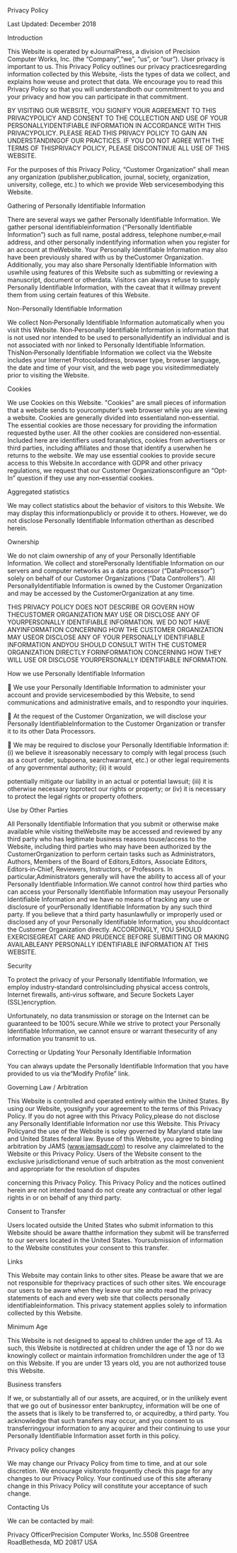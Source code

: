 Privacy Policy



Last Updated: December 2018

Introduction

This Website is operated by eJournalPress, a division of Precision Computer Works, Inc. (the “Company”,“we”, “us”, or “our”). User privacy is important to us. This Privacy Policy outlines our privacy practicesregarding information collected by this Website, ‐lists the types of data we collect, and explains how weuse and protect that data. We encourage you to read this Privacy Policy so that you will understandboth our commitment to you and your privacy and how you can participate in that commitment.



BY VISITING OUR WEBSITE, YOU SIGNIFY YOUR AGREEMENT TO THIS PRIVACYPOLICY AND CONSENT TO THE COLLECTION AND USE OF YOUR PERSONALLYIDENTIFIABLE INFORMATION IN ACCORDANCE WITH THIS PRIVACYPOLICY. PLEASE READ THIS PRIVACY POLICY TO GAIN AN UNDERSTANDINGOF OUR PRACTICES. IF YOU DO NOT AGREE WITH THE TERMS OF THISPRIVACY POLICY, PLEASE DISCONTINUE ALL USE OF THIS WEBSITE.



For the purposes of this Privacy Policy, “Customer Organization” shall mean any organization (publisher,publication, journal, society, organization, university, college, etc.) to which we provide Web servicesembodying this Website.

Gathering of Personally Identifiable Information

There are several ways we gather Personally Identifiable Information. We gather personal identifiableinformation (“Personally Identifiable Information”) such as full name, postal address, telephone number,e‐mail address, and other personally indentifying information when you register for an account at theWebsite. Your Personally Identifiable Information may also have been previously shared with us by theCustomer Organization. Additionally, you may also share Personally Identifiable Information with uswhile using features of this Website such as submitting or reviewing a manuscript, document or otherdata. Visitors can always refuse to supply Personally Identifiable Information, with the caveat that it willmay prevent them from using certain features of this Website.

Non-Personally Identifiable Information

We collect Non‐Personally Identifiable Information automatically when you visit this Website. Non‐Personally Identifiable Information is information that is not used nor intended to be used to personallyidentify an individual and is not associated with nor linked to Personally Identifiable Information. ThisNon‐Personally Identifiable Information we collect via the Website includes your Internet Protocoladdress, browser type, browser language, the date and time of your visit, and the web page you visitedimmediately prior to visiting the Website.

Cookies

We use Cookies on this Website. "Cookies" are small pieces of information that a website sends to yourcomputer's web browser while you are viewing a website. Cookies are generally divided into essentialand non‐essential. The essential cookies are those necessary for providing the information requested bythe user. All the other cookies are considered non‐essential. Included here are identifiers used foranalytics, cookies from advertisers or third parties, including affiliates and those that identify a userwhen he returns to the website. We may use essential cookies to provide secure access to this Website.In accordance with GDPR and other privacy regulations, we request that our Customer Organizationsconfigure an “Opt‐In” question if they use any non‐essential cookies.

Aggregated statistics

We may collect statistics about the behavior of visitors to this Website. We may display this informationpublicly or provide it to others. However, we do not disclose Personally Identifiable Information otherthan as described herein.

Ownership

We do not claim ownership of any of your Personally Identifiable Information. We collect and storePersonally Identifiable Information on our servers and computer networks as a data processor (“DataProcessor”) solely on behalf of our Customer Organizations (“Data Controllers”). All PersonallyIdentifiable Information is owned by the Customer Organization and may be accessed by the CustomerOrganization at any time.



THIS PRIVACY POLICY DOES NOT DESCRIBE OR GOVERN HOW THECUSTOMER ORGANIZATION MAY USE OR DISCLOSE ANY OF YOURPERSONALLY IDENTIFIABLE INFORMATION. WE DO NOT HAVE ANYINFORMATION CONCERNING HOW THE CUSTOMER ORGANIZATION MAY USEOR DISCLOSE ANY OF YOUR PERSONALLY IDENTIFIABLE INFORMATION ANDYOU SHOULD CONSULT WITH THE CUSTOMER ORGANIZATION DIRECTLY FORINFORMATION CONCERNING HOW THEY WILL USE OR DISCLOSE YOURPERSONALLY IDENTIFIABLE INFORMATION.

How we use Personally Identifiable Information

 We use your Personally Identifiable Information to administer your account and provide servicesembodied by this Website, to send communications and administrative emails, and to respondto your inquiries.

 At the request of the Customer Organization, we will disclose your Personally IdentifiableInformation to the Customer Organization or transfer it to its other Data Processors.

 We may be required to disclose your Personally Identifiable Information if: (i) we believe it isreasonably necessary to comply with legal process (such as a court order, subpoena, searchwarrant, etc.) or other legal requirements of any governmental authority; (ii) it would

potentially mitigate our liability in an actual or potential lawsuit; (iii) it is otherwise necessary toprotect our rights or property; or (iv) it is necessary to protect the legal rights or property ofothers.

Use by Other Parties

All Personally Identifiable Information that you submit or otherwise make available while visiting theWebsite may be accessed and reviewed by any third party who has legitimate business reasons touse/access to the Website, including third parties who may have been authorized by the CustomerOrganization to perform certain tasks such as Administrators, Authors, Members of the Board of Editors,Editors, Associate Editors, Editors‐in‐Chief, Reviewers, Instructors, or Professors. In particular,Administrators generally will have the ability to access all of your Personally Identifiable Information.We cannot control how third parties who can access your Personally Identifiable Information may useyour Personally Identifiable Information and we have no means of tracking any use or disclosure of yourPersonally Identifiable Information by any such third party. If you believe that a third party hasunlawfully or improperly used or disclosed any of your Personally Identifiable Information, you shouldcontact the Customer Organization directly. ACCORDINGLY, YOU SHOULD EXERCISEGREAT CARE AND PRUDENCE BEFORE SUBMITTING OR MAKING AVAILABLEANY PERSONALLY IDENTIFIABLE INFORMATION AT THIS WEBSITE.

Security

To protect the privacy of your Personally Identifiable Information, we employ industry‐standard controlsincluding physical access controls, Internet firewalls, anti‐virus software, and Secure Sockets Layer (SSL)encryption.

Unfortunately, no data transmission or storage on the Internet can be guaranteed to be 100% secure.While we strive to protect your Personally Identifiable Information, we cannot ensure or warrant thesecurity of any information you transmit to us.

Correcting or Updating Your Personally Identifiable Information

You can always update the Personally Identifiable Information that you have provided to us via the“Modify Profile” link.

Governing Law / Arbitration

This Website is controlled and operated entirely within the United States. By using our Website, yousignify your agreement to the terms of this Privacy Policy. If you do not agree with this Privacy Policy,please do not disclose any Personally Identifiable Information nor use this Website. This Privacy Policyand the use of the Website is soley governed by Maryland state law and United States federal law. Byuse of this Website, you agree to binding arbitration by JAMS (www.jamsadr.com) to resolve any claimrelated to the Website or this Privacy Policy. Users of the Website consent to the exclusive jurisdictionand venue of such arbitration as the most convenient and appropriate for the resolution of disputes

concerning this Privacy Policy. This Privacy Policy and the notices outlined herein are not intended toand do not create any contractual or other legal rights in or on behalf of any third party.

Consent to Transfer

Users located outside the United States who submit information to this Website should be aware thatthe information they submit will be transferred to our servers located in the United States. Yoursubmission of information to the Website constitutes your consent to this transfer.

Links

This Website may contain links to other sites. Please be aware that we are not responsible for theprivacy practices of such other sites. We encourage our users to be aware when they leave our site andto read the privacy statements of each and every web site that collects personally identifiableinformation. This privacy statement applies solely to information collected by this Website.

Minimum Age

This Website is not designed to appeal to children under the age of 13. As such, this Website is notdirected at children under the age of 13 nor do we knowingly collect or maintain information fromchildren under the age of 13 on this Website. If you are under 13 years old, you are not authorized touse this Website.

Business transfers

If we, or substantially all of our assets, are acquired, or in the unlikely event that we go out of businessor enter bankruptcy, information will be one of the assets that is likely to be transferred to, or acquiredby, a third party. You acknowledge that such transfers may occur, and you consent to us transferringyour information to any acquirer and their continuing to use your Personally Identifiable Information asset forth in this policy.

Privacy policy changes

We may change our Privacy Policy from time to time, and at our sole discretion. We encourage visitorsto frequently check this page for any changes to our Privacy Policy. Your continued use of this site afterany change in this Privacy Policy will constitute your acceptance of such change.

Contacting Us



We can be contacted by mail:

Privacy OfficerPrecision Computer Works, Inc.5508 Greentree RoadBethesda, MD 20817 USA